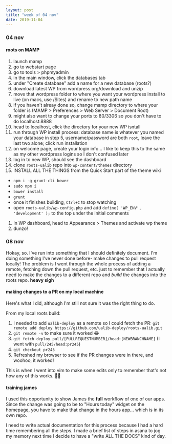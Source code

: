 ```yaml
---
layout: post
title: "week of 04 nov"
date: 2019-11-04
---
```


### 04 nov

#### roots on MAMP

1. launch mamp
1. go to webstart page
1. go to tools > phpmyadmin
1. in the main window, click the databases tab
1. under "Create database" add a name for a new database (roots?)
1. download latest WP from wordpress.org/download and unzip
1. move that wordpress folder to where you want your wordpress install to live (on macs, use /Sites) and rename to new path name
1. if you haven't alreay done so, change mamp directory to where your folder is (MAMP > Preferences > Web Server > Document Root)
1. might also want to change your ports to 80/3306 so you don't have to do localhost:8888 
1. head to localhost, click the directory for your new WP isntall
1. run through WP install process: database name is whatever you named your database in step 5, username/password are both `root`, leave the last two alone; click run installation
1. on welcome page, create your login info... I like to keep this to the same as my other wordpress logins so I don't confused later
1. log in to new WP, should see the dashboard
1. clone `roots-ualib` repo into `wp-content/themes` directory 
1. INSTALL ALL THE THINGS from the Quick Start part of the theme wiki
  - `npm i -g grunt-cli bower`
  - `sudo npm i`
  - `bower install`
  - `grunt`
  - once it finishes building, `Ctrl+C` to stop watching
  - open `roots-ualib/wp-config.php` and add `define( 'WP_ENV', 'development' );` to the top under the initial comments
1. In WP dashboard, head to Appearance > Themes and activate wp theme
1. dunzo!

### 08 nov

Hokay, so. I've run into something that I should definitely document. I'm doing something I've never done before- make changes to pull request locally! The problem is I went through the whole process of adding a remote, fetching down the pull request, etc. just to remember that I actually need to make the changes to a different repo and *build* the changes into the roots repo. **heavy sigh** 

#### making changes to a PR on my local machine

Here's what I did, although I'm still not sure it was the right thing to do.

From my local roots build:
1. I needed to add `ualib-deploy` as a remote so I could fetch the PR: `git remote add deploy https://github.com/ualib-deploy/roots-ualib.git`
1. `git remote -v` to make sure it worked :joy:
1. `git fetch deploy pull/[PULLREQUESTNUMBER]/head:[NEWBRANCHNAME]` (I went with `pull/245/head:pr245`)
1. `git checkout pr245`
1. Refreshed my browser to see if the PR changes were in there, and woohoo, it worked!

This is when I went into vim to make some edits only to remember that's not how any of this works. :woman_facepalming:

#### training james

I used this opportunity to show James the **full** workflow of one of our apps. Since the change was going to be to "Hours today" widget on the homepage, you have to make that change in the hours app... which is in its own repo. 

I need to write actual documentation for this process because I had a hard time remembering all the steps. I made a brief list of steps in asana to jog my memory next time I decide to have a "write ALL THE DOCS" kind of day.

